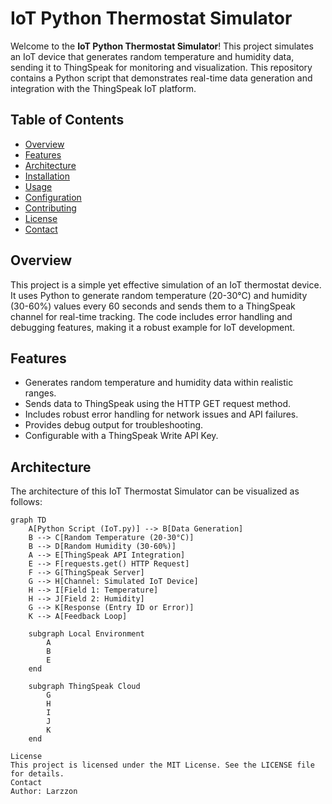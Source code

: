 # IoT Python Thermostat Simulator

Welcome to the **IoT Python Thermostat Simulator**! This project simulates an IoT device that generates random temperature and humidity data, sending it to ThingSpeak for monitoring and visualization. This repository contains a Python script that demonstrates real-time data generation and integration with the ThingSpeak IoT platform.

## Table of Contents
- [Overview](#overview)
- [Features](#features)
- [Architecture](#architecture)
- [Installation](#installation)
- [Usage](#usage)
- [Configuration](#configuration)
- [Contributing](#contributing)
- [License](#license)
- [Contact](#contact)

## Overview
This project is a simple yet effective simulation of an IoT thermostat device. It uses Python to generate random temperature (20-30°C) and humidity (30-60%) values every 60 seconds and sends them to a ThingSpeak channel for real-time tracking. The code includes error handling and debugging features, making it a robust example for IoT development.

## Features
- Generates random temperature and humidity data within realistic ranges.
- Sends data to ThingSpeak using the HTTP GET request method.
- Includes robust error handling for network issues and API failures.
- Provides debug output for troubleshooting.
- Configurable with a ThingSpeak Write API Key.

## Architecture
The architecture of this IoT Thermostat Simulator can be visualized as follows:

```mermaid
graph TD
    A[Python Script (IoT.py)] --> B[Data Generation]
    B --> C[Random Temperature (20-30°C)]
    B --> D[Random Humidity (30-60%)]
    A --> E[ThingSpeak API Integration]
    E --> F[requests.get() HTTP Request]
    F --> G[ThingSpeak Server]
    G --> H[Channel: Simulated IoT Device]
    H --> I[Field 1: Temperature]
    H --> J[Field 2: Humidity]
    G --> K[Response (Entry ID or Error)]
    K --> A[Feedback Loop]

    subgraph Local Environment
        A
        B
        E
    end

    subgraph ThingSpeak Cloud
        G
        H
        I
        J
        K
    end

License
This project is licensed under the MIT License. See the LICENSE file for details.
Contact
Author: Larzzon

